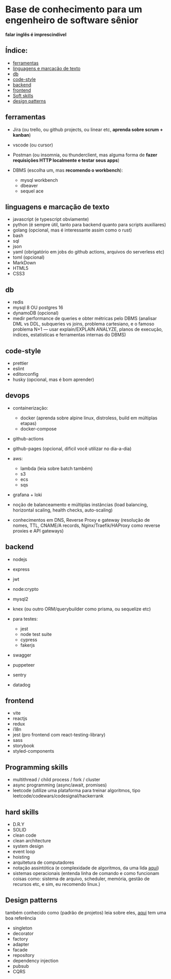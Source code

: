 # Base de conhecimento para um engenheiro de software sênior

**falar inglês é imprescindível**

## Índice:

* [ferramentas](#ferramentas)
* [linguagens e marcação de texto](#linguagens-e-marcação-de-texto)
* [db](#db)
* [code-style](#code-style)
* [backend](#backend)
* [frontend](#frontend)
* [Soft skills](#soft-skills)
* [design patterns](##design-patterns)

## ferramentas

* Jira (ou trello, ou github projects, ou linear etc, **aprenda sobre scrum + kanban**)
* vscode (ou cursor)
* Postman (ou insomnia, ou thunderclient, mas alguma forma de **fazer requisições HTTP localmente e testar seus apps**)
* DBMS (escolha um, mas **recomendo o workbench**):

  * mysql workbench
  * dbeaver
  * sequel ace

## linguagens e marcação de texto

* javascript (e typescript obviamente)
* python (é sempre útil, tanto para backend quanto para scripts auxiliares)
* golang (opcional, mas é interessante assim como o rust)
* bash
* sql
* json
* yaml (obrigatório em jobs do github actions, arquivos do serverless etc)
* toml (opcional)
* MarkDown
* HTML5
* CSS3

## db

* redis
* mysql 8 OU postgres 16
* dynamoDB (opcional)
* medir performance de queries e obter métricas pelo DBMS (analisar DML vs DDL, subqueries vs joins, problema cartesiano, e o famoso problema N+1 — usar explain/EXPLAIN ANALYZE, planos de execução, índices, estatísticas e ferramentas internas do DBMS)

## code-style

* prettier
* eslint
* editorconfig
* husky (opcional, mas é bom aprender)

## devops

* containerização:

  * docker (aprenda sobre alpine linux, distroless, build em múltiplas etapas)
  * docker-compose
* github-actions
* github-pages (opcional, dificil você utilizar no dia-a-dia)
* aws:

  * lambda (leia sobre batch também)
  * s3
  * ecs
  * sqs
* grafana + loki
* noção de balanceamento e múltiplas instâncias (load balancing, horizontal scaling, health checks, auto-scaling)
* conhecimentos em DNS, Reverse Proxy e gateway (resolução de nomes, TTL, CNAME/A records, Nginx/Traefik/HAProxy como reverse proxies e API gateways)

## backend

* nodejs
* express
* jwt
* node\:crypto
* mysql2
* knex (ou outro ORM/querybuilder como prisma, ou sequelize etc)
* para testes:

  * jest
  * node test suite
  * cypress
  * fakerjs
* swagger
* puppeteer
* sentry
* datadog

## frontend

* vite
* reactjs
* redux
* i18n
* jest (pro frontend com react-testing-library)
* sass
* storybook
* styled-components

## Programming skills

* multithread / child process / fork / cluster
* async programming (async/await, promises)
* leetcode (utilize uma plataforma para treinar algoritmos, tipo leetcode/codewars/codesignal/hackerrank

## hard skills

* D.R.Y
* SOLID
* clean code
* clean architecture
* system design
* event loop
* hoisting
* arquitetura de computadores
* notação assintótica (e complexidade de algoritmos, da uma lida [aqui](https://learnxinyminutes.com/pt-br/asymptotic-notation/))
* sistemas operacionais (entenda linha de comando e como funcionam coisas como: sistema de arquivo, scheduler, memória, gestão de recursos etc, e sim, eu recomendo linux.)

## Design patterns

também conhecido como (padrão de projetos)
leia sobre eles, [aqui](https://refactoring.guru/pt-br/design-patterns) tem uma boa referência

* singleton
* decorator
* factory
* adapter
* facade
* repository
* dependency injection
* pubsub
* CQRS
